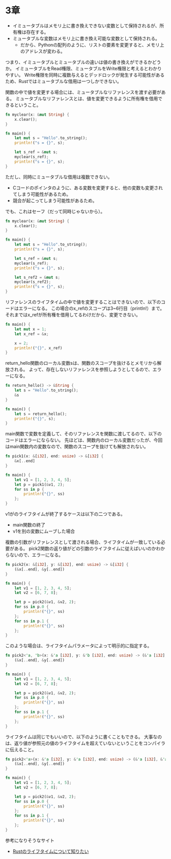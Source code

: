 # 3章

- イミュータブルはメモリ上に書き換えできない変数として保持されるが、所有権は存在する。
- ミュータブルな変数はメモリ上に書き換え可能な変数として保持される。
  - だから、Pythonの配列のように、リストの要素を変更すると、メモリ上のアドレスが変わる。

つまり、イミュータブルとミュータブルの違いは値の書き換えができるかどうか。
イミュータブルをRead権限、ミュータブルをWrite権限と考えるとわかりやすい。
Write権限を同時に複数与えるとデッドロックが発生する可能性があるため、Rustではミュータブルな借用は一つしかできない。

関数の中で値を変更する場合には、ミュータブルなリファレンスを渡す必要がある。
ミュータブルなリファレンスとは、値を変更できるように所有権を借用できるということ。
```rust
fn myclear(x: &mut String) {
    x.clear();
}

fn main() {
    let mut s = "Hello".to_string();
    println!("s = {}", s);

    let s_ref = &mut s;
    myclear(s_ref);
    println!("s = {}", s);
}
```

ただし、同時にミュータブルな借用は複数できない。
- Cコードのポインタのように、ある変数を変更すると、他の変数も変更されてしまう可能性があるため。
- 競合が起こってしまう可能性があるため。

でも、これはセーフ（だって同時じゃないから）。
```rust
fn myclear(x: &mut String) {
    x.clear();
}

fn main() {
    let mut s = "Hello".to_string();
    println!("s = {}", s);

    let s_ref = &mut s;
    myclear(s_ref);
    println!("s = {}", s);

    let s_ref2 = &mut s;
    myclear(s_ref2);
    println!("s = {}", s);
}
```

リファレンスのライフタイムの中で値を変更することはできないので、以下のコードはエラーになる。
この場合のx_refのスコープは3~6行目（println!）まで。
それまではx_refが所有権を借用してるわけだから、変更できない。
```rust
fn main() {
    let mut x = 1;
    let x_ref = &x;

    x = 2;
    println!("{}", x_ref)
}
```

return_hello関数のローカル変数sは、関数のスコープを抜けるとメモリから解放される。
よって、存在しないリファレンスを参照しようとしてるので、エラーになる。
```rust
fn return_hello() -> &String {
    let s = "Hello".to_string();
    &s
}

fn main() {
    let s = return_hello();
    println!("{}", s);
}
```

main関数で変数を定義して、そのリファレンスを関数に渡してるので、以下のコードはエラーにならない。
先ほどは、関数内のローカル変数だったが、今回はmain関数内の変数なので、関数のスコープを抜けても解放されない。
```rust
fn pick1(x: &[i32], end: usize) -> &[i32] {
    &x[..end]
}

fn main() {
    let v1 = [1, 2, 3, 4, 5];
    let p = pick1(&v1, 2);
    for ss in p {
        println!("{}", ss)
    };
}
```
v1がのライフタイムが終了するケースは以下の二つである。
- main関数の終了
- v1を別の変数にムーブした場合

複数の引数がリファレンスとして渡される場合、ライフタイムが一致している必要がある。
pick2関数の返り値がどの引数のライフタイムに従えばいいのかわからないので、エラーになる。
```rust
fn pick2(x: &[i32], y: &[i32], end: usize) -> &[i32] {
    (&x[..end], &y[..end])
}

fn main() {
    let v1 = [1, 2, 3, 4, 5];
    let v2 = [6, 7, 8];

    let p = pick2(&v1, &v2, 2);
    for ss in p.0 {
        println!("{}", ss)
    };
    for ss in p.1 {
        println!("{}", ss)
    };
}
```

このような場合は、ライフタイムパラメータによって明示的に指定する。
```rust
fn pick2<'a, 'b>(x: &'a [i32], y: &'b [i32], end: usize) -> (&'a [i32], &'b [i32]) {
    (&x[..end], &y[..end])
}

fn main() {
    let v1 = [1, 2, 3, 4, 5];
    let v2 = [6, 7, 8];

    let p = pick2(&v1, &v2, 2);
    for ss in p.0 {
        println!("{}", ss)
    };
    for ss in p.1 {
        println!("{}", ss)
    };
}
```

ライフタイムは同じでもいいので、以下のように書くこともできる。
大事なのは、返り値が参照元の値のライフタイムを超えていないということをコンパイラに伝えること。
```rust
fn pick2<'a>(x: &'a [i32], y: &'a [i32], end: usize) -> (&'a [i32], &'a [i32]) {
    (&x[..end], &y[..end])
}

fn main() {
    let v1 = [1, 2, 3, 4, 5];
    let v2 = [6, 7, 8];

    let p = pick2(&v1, &v2, 2);
    for ss in p.0 {
        println!("{}", ss)
    };
    for ss in p.1 {
        println!("{}", ss)
    };
}
```

参考になりそうなサイト
- [Rustのライフタイムについて知りたい](https://qiita.com/toreis/items/970bcfed6a930e3c84dc)

